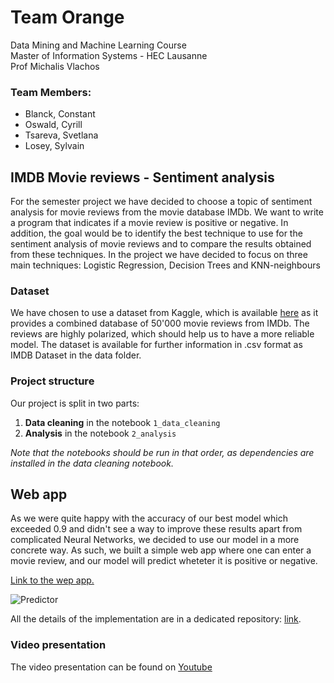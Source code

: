 # Team Orange
Data Mining and Machine Learning Course  
Master of Information Systems - HEC Lausanne  
Prof Michalis Vlachos

### Team Members:
* Blanck, Constant
* Oswald, Cyrill
* Tsareva, Svetlana
* Losey, Sylvain

## IMDB Movie reviews - Sentiment analysis
For the semester project we have decided to choose a topic of sentiment analysis for movie reviews from the movie database IMDb. We want to write a program that indicates if a movie review is positive or negative. In addition, the goal would be to identify the best technique to use for the sentiment analysis of movie reviews and to compare the results obtained from these techniques. In the project we have decided to focus on three main techniques: Logistic Regression, Decision Trees and KNN-neighbours

### Dataset
We have chosen to use a dataset from Kaggle, which is available [here](https://www.kaggle.com/lakshmi25npathi/imdb-dataset-of-50k-movie-reviews) as it provides a combined database of 50'000 movie reviews from IMDb. The reviews are highly polarized, which should help us to have a more reliable model. The dataset is available for further information in .csv format as IMDB Dataset in the data folder.

### Project structure
Our project is split in two parts:
1. **Data cleaning** in the notebook ```1_data_cleaning```
1. **Analysis** in the notebook ```2_analysis```

_Note that the notebooks should be run in that order, as dependencies are installed in the data cleaning notebook._

## Web app
As we were quite happy with the accuracy of our best model which exceeded 0.9 and didn't see a way to improve these results apart from complicated Neural Networks, we decided to use our model in a more concrete way. As such, we built a simple web app where one can enter a movie review, and our model will predict wheteter it is positive or negative.

[Link to the wep app.](https://whispering-bastion-28721.herokuapp.com/)

![Predictor](https://i.ibb.co/xzpJc0g/Screen-Shot-2019-12-15-at-22-26-17.png "Predictor")

All the details of the implementation are in a dedicated repository: [link](https://github.com/SylvainLosey/predictor).


### Video presentation
The video presentation can be found on [Youtube](https://nvskdvk)
